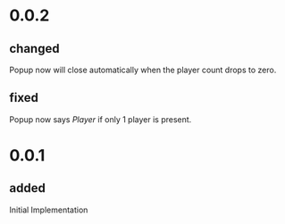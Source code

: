 # 0.0.2

## changed

Popup now will close automatically when the player count drops to zero.

## fixed

Popup now says _Player_ if only 1 player is present.

# 0.0.1

## added

Initial Implementation
